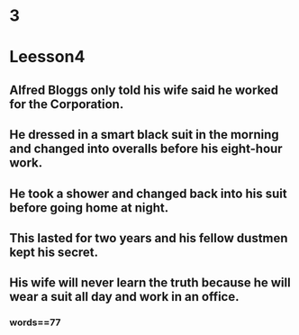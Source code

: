 # 3
# Leesson4
## Alfred Bloggs only told his wife said he worked for the Corporation.
## He dressed in a smart black suit in the morning and changed into overalls before his eight-hour work.
## He took a shower and changed back into his suit before going home at night.
## This lasted for two years and his fellow dustmen kept his secret.
## His wife will never learn the truth because he will wear a suit all day and work in an office.
### words==77
